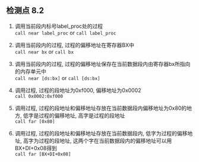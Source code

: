 ## 检测点 8.2

1. 调用当前段内标号label_proc处的过程  
`call near label_proc` or `call label_proc`

2. 调用当前段内的过程, 过程的偏移地址在寄存器BX中  
`call near bx` or `call bx`  

3. 调用当前段内的过程, 过程的偏移地址保存在当前数据段内由寄存器bx所指向的内存单元中  
`call near [ds:bx]` or `call [ds:bx]`  

4. 调用过程, 过程的段地址为0xf000, 偏移地址为0x0002  
`call 0x0002:0xf000`  

5. 调用过程, 过程的段地址和偏移地址存放在当前数据段内偏移地址为0x80的地方, 低字是过程的偏移地址, 高字是过程的段地址  
`call far [0x80]`  

6. 调用过程, 过程的段地址和偏移地址存放在当前数据段内, 低字为过程的偏移地址, 高字为过程的段地址, 这两个字在当前数据段内的偏移地址可以用BX+DI+0x08得到  
`call far [BX+DI+0x08]`  

